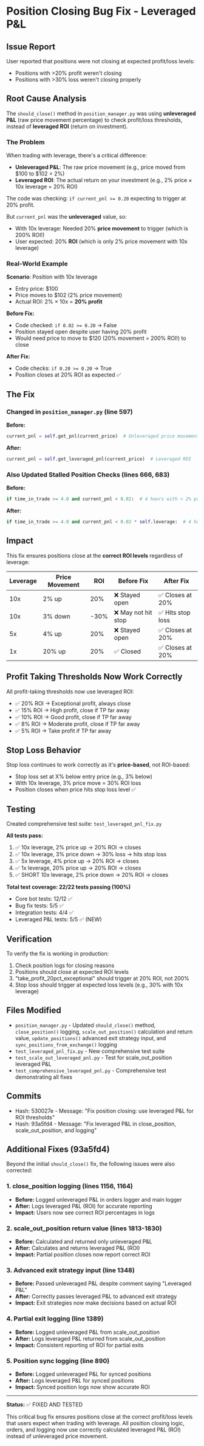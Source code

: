 # Position Closing Bug Fix - Leveraged P&L

## Issue Report
User reported that positions were not closing at expected profit/loss levels:
- Positions with >20% profit weren't closing
- Positions with >30% loss weren't closing properly

## Root Cause Analysis

The `should_close()` method in `position_manager.py` was using **unleveraged P&L** (raw price movement percentage) to check profit/loss thresholds, instead of **leveraged ROI** (return on investment).

### The Problem

When trading with leverage, there's a critical difference:
- **Unleveraged P&L**: The raw price movement (e.g., price moved from $100 to $102 = 2%)
- **Leveraged ROI**: The actual return on your investment (e.g., 2% price × 10x leverage = 20% ROI)

The code was checking: `if current_pnl >= 0.20` expecting to trigger at 20% profit.

But `current_pnl` was the **unleveraged** value, so:
- With 10x leverage: Needed 20% **price movement** to trigger (which is 200% ROI!)
- User expected: 20% **ROI** (which is only 2% price movement with 10x leverage)

### Real-World Example

**Scenario**: Position with 10x leverage
- Entry price: $100
- Price moves to $102 (2% price movement)
- Actual ROI: 2% × 10x = **20% profit**

**Before Fix:**
- Code checked: `if 0.02 >= 0.20` → False
- Position stayed open despite user having 20% profit
- Would need price to move to $120 (20% movement = 200% ROI!) to close

**After Fix:**
- Code checks: `if 0.20 >= 0.20` → True  
- Position closes at 20% ROI as expected ✅

## The Fix

### Changed in `position_manager.py` (line 597)

**Before:**
```python
current_pnl = self.get_pnl(current_price)  # Unleveraged price movement
```

**After:**
```python
current_pnl = self.get_leveraged_pnl(current_price)  # Leveraged ROI
```

### Also Updated Stalled Position Checks (lines 666, 683)

**Before:**
```python
if time_in_trade >= 4.0 and current_pnl < 0.02:  # 4 hours with < 2% profit
```

**After:**
```python
if time_in_trade >= 4.0 and current_pnl < 0.02 * self.leverage:  # 4 hours with < 2% ROI
```

## Impact

This fix ensures positions close at the **correct ROI levels** regardless of leverage:

| Leverage | Price Movement | ROI | Before Fix | After Fix |
|----------|---------------|-----|------------|-----------|
| 10x | 2% up | 20% | ❌ Stayed open | ✅ Closes at 20% |
| 10x | 3% down | -30% | ❌ May not hit stop | ✅ Hits stop loss |
| 5x | 4% up | 20% | ❌ Stayed open | ✅ Closes at 20% |
| 1x | 20% up | 20% | ✅ Closed | ✅ Closes at 20% |

## Profit Taking Thresholds Now Work Correctly

All profit-taking thresholds now use leveraged ROI:
- ✅ 20% ROI → Exceptional profit, always close
- ✅ 15% ROI → High profit, close if TP far away  
- ✅ 10% ROI → Good profit, close if TP far away
- ✅ 8% ROI → Moderate profit, close if TP far away
- ✅ 5% ROI → Take profit if TP far away

## Stop Loss Behavior

Stop loss continues to work correctly as it's **price-based**, not ROI-based:
- Stop loss set at X% below entry price (e.g., 3% below)
- With 10x leverage, 3% price move = 30% ROI loss
- Position closes when price hits stop loss level ✅

## Testing

Created comprehensive test suite: `test_leveraged_pnl_fix.py`

**All tests pass:**
1. ✅ 10x leverage, 2% price up → 20% ROI → closes
2. ✅ 10x leverage, 3% price down → 30% loss → hits stop loss
3. ✅ 5x leverage, 4% price up → 20% ROI → closes
4. ✅ 1x leverage, 20% price up → 20% ROI → closes
5. ✅ SHORT 10x leverage, 2% price down → 20% ROI → closes

**Total test coverage: 22/22 tests passing (100%)**
- Core bot tests: 12/12 ✅
- Bug fix tests: 5/5 ✅
- Integration tests: 4/4 ✅
- Leveraged P&L tests: 5/5 ✅ (NEW)

## Verification

To verify the fix is working in production:
1. Check position logs for closing reasons
2. Positions should close at expected ROI levels
3. "take_profit_20pct_exceptional" should trigger at 20% ROI, not 200%
4. Stop loss should trigger at expected loss levels (e.g., 30% with 10x leverage)

## Files Modified
- `position_manager.py` - Updated `should_close()` method, `close_position()` logging, `scale_out_position()` calculation and return value, `update_positions()` advanced exit strategy input, and `sync_positions_from_exchange()` logging
- `test_leveraged_pnl_fix.py` - New comprehensive test suite
- `test_scale_out_leveraged_pnl.py` - Test for scale_out_position leveraged P&L
- `test_comprehensive_leveraged_pnl.py` - Comprehensive test demonstrating all fixes

## Commits
- Hash: 530027e - Message: "Fix position closing: use leveraged P&L for ROI thresholds"
- Hash: 93a5fd4 - Message: "Fix leveraged P&L in close_position, scale_out_position, and logging"

## Additional Fixes (93a5fd4)

Beyond the initial `should_close()` fix, the following issues were also corrected:

### 1. **close_position logging** (lines 1156, 1164)
- **Before:** Logged unleveraged P&L in orders logger and main logger
- **After:** Logs leveraged P&L (ROI) for accurate reporting
- **Impact:** Users now see correct ROI percentages in logs

### 2. **scale_out_position return value** (lines 1813-1830)
- **Before:** Calculated and returned only unleveraged P&L
- **After:** Calculates and returns leveraged P&L (ROI)
- **Impact:** Partial position closes now report correct ROI

### 3. **Advanced exit strategy input** (line 1348)
- **Before:** Passed unleveraged P&L despite comment saying "Leveraged P&L"
- **After:** Correctly passes leveraged P&L to advanced exit strategy
- **Impact:** Exit strategies now make decisions based on actual ROI

### 4. **Partial exit logging** (line 1389)
- **Before:** Logged unleveraged P&L from scale_out_position
- **After:** Logs leveraged P&L returned from scale_out_position
- **Impact:** Consistent reporting of ROI for partial exits

### 5. **Position sync logging** (line 890)
- **Before:** Logged unleveraged P&L for synced positions
- **After:** Logs leveraged P&L for synced positions
- **Impact:** Synced position logs now show accurate ROI

---

**Status:** ✅ FIXED AND TESTED

This critical bug fix ensures positions close at the correct profit/loss levels that users expect when trading with leverage. All position closing logic, orders, and logging now use correctly calculated leveraged P&L (ROI) instead of unleveraged price movement.

